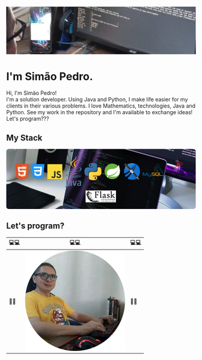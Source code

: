 ![Simão Pedro Mendes Gabriel](/img/img-background.jpg)

# I'm Simão Pedro.

<p>
  Hi, I'm Simão Pedro!<br>
  I'm a solution developer. Using Java and Python, I make life easier for my clients in their various problems.
  I love Mathematics, technologies, Java and Python. See my work in the repository and I'm available to exchange ideas!<br>
  Let's program???
</p>

## My Stack

![My Tools](/img/img-my-stack.png)

## Let's program?

| :computer::computer:       | :computer::computer:                         | :computer::computer:       |
| -------------------------- | -------------------------------------------- | -------------------------- |
| :floppy_disk::floppy_disk: | ![Let is program](/img/img-simao-avatar.png) | :floppy_disk::floppy_disk: |
